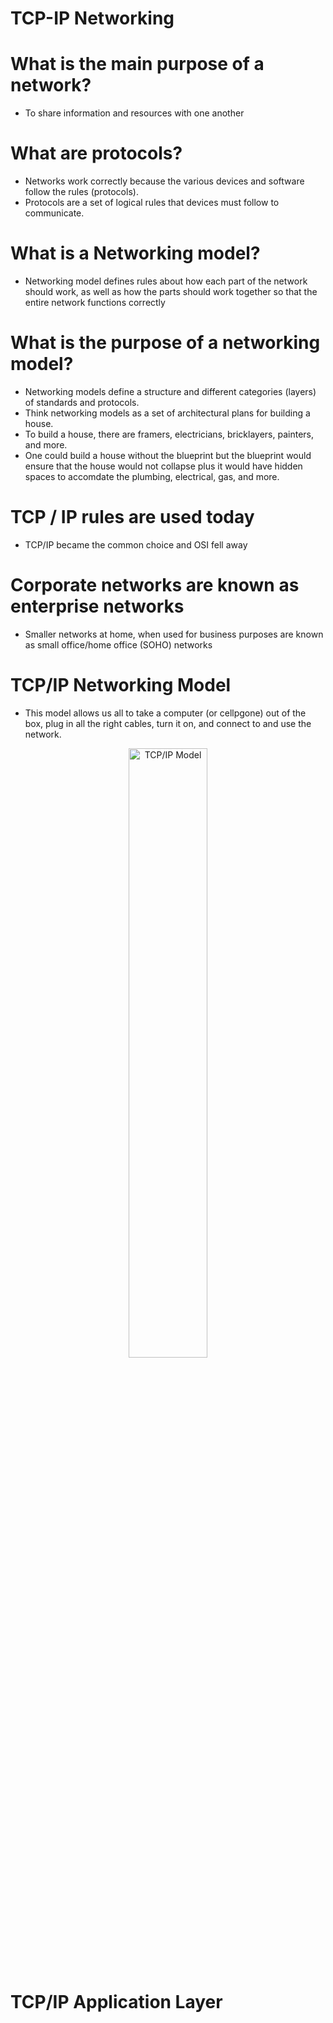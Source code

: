 # TCP-IP Networking

# What is the main purpose of a network?
- To share information and resources with one another

# What are protocols?
- Networks work correctly because the various devices and software follow the rules (protocols).
- Protocols are a set of logical rules that devices must follow to communicate.

# What is a Networking model?
- Networking model defines rules about how each part of the network should work, as well as how the parts should work together so that the entire network functions correctly

# What is the purpose of a networking model?
- Networking models define a structure and different categories (layers) of standards and protocols.
- Think networking models as a set of architectural plans for building a house.
- To build a house, there are framers, electricians, bricklayers, painters, and more.
- One could build a house without the blueprint but the blueprint would ensure that the house would not collapse plus it would have hidden spaces to accomdate the plumbing, electrical, gas, and more.

# TCP / IP rules are used today
- TCP/IP became the common choice and OSI fell away

# Corporate networks are known as enterprise networks 
- Smaller networks at home, when used for business purposes are known as small office/home office (SOHO) networks

# TCP/IP Networking Model 
- This model allows us all to take a computer (or cellpgone) out of the box, plug in all the right cables, turn it on, and connect to and use the network. 
<p align="center">
  
<img src="https://user-images.githubusercontent.com/104326475/172253551-07aeba04-0e2e-4080-9974-9fc325efe99f.png" height="50%" width="50%" alt="TCP/IP Model"/>
  
<p/>

# TCP/IP Application Layer

